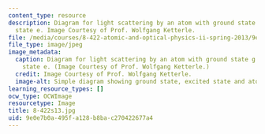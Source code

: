 ```yaml
---
content_type: resource
description: Diagram for light scattering by an atom with ground state g and excited
  state e. Image Courtesy of Prof. Wolfgang Ketterle.
file: /media/courses/8-422-atomic-and-optical-physics-ii-spring-2013/9e0e7b0a495fa128b8bac270422677a4_8-422s13.jpg
file_type: image/jpeg
image_metadata:
  caption: Diagram for light scattering by an atom with ground state g and excited
    state e. (Image Courtesy of Prof. Wolfgang Ketterle.)
  credit: Image Courtesy of Prof. Wolfgang Ketterle.
  image-alt: Simple diagram showing ground state, excited state and atom moving.
learning_resource_types: []
ocw_type: OCWImage
resourcetype: Image
title: 8-422s13.jpg
uid: 9e0e7b0a-495f-a128-b8ba-c270422677a4
---
```


